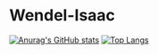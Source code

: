 # Wendel-Isaac

[![Anurag's GitHub stats](https://github-readme-stats.vercel.app/api?username=wendelisc12)](https://github.com/anuraghazra/github-readme-stats)
[![Top Langs](https://github-readme-stats.vercel.app/api/top-langs/?username=wendelisc12&layout=compact)](https://github.com/anuraghazra/github-readme-stats)
